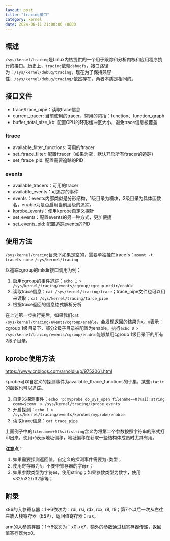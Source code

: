 ```yaml
---
layout: post
title: "tracing接口"
category: kernel
date: 2024-06-11 21:00:00 +0800
---
```


## 概述

`/sys/kernel/tracing`是Linux内核提供的一个用于跟踪和分析内核和应用程序执行的接口。历史上，`tracing`依赖`debugfs`，接口路径为：`/sys/kernel/debug/tracing`，现在为了保持兼容性，`/sys/kernel/debug/tracing/`依然存在，两者本质是相同的。

## 接口文件

* trace/trace_pipe：读取trace信息
* current_tracer: 当前使用的tracer，常用的包括：function、function_graph
* buffer_total_size_kb: 配置CPU的环形缓冲区大小，避免trace信息被覆盖

### ftrace

* available_filter_functions: 可用的ftracer
* set_ftrace_filter: 配置ftracer（如果为空，默认开启所有ftracer的追踪）
* set_ftrace_pid: 配置需要追踪的PID

### events

* available_tracers：可用的tracer
* available_events：可追踪的事件
* events：events内部类似是分形结构，1级目录为模块，2级目录为具体函数名，enable为是否启用当前层级的追踪。
* kprobe_events：使用kprobe自定义探针
* set_events：配置events的另一种方式，更加便捷
* set_events_pid: 配置追踪events的PID

## 使用方法

`/sys/kernel/tracing`目录下如果是空的，需要单独挂在tracefs：`mount -t tracefs none /sys/kernel/tracing`

以追踪cgroup的mkdir接口调用为例：

1. 启用cgroup的事件追踪：`echo 1 > /sys/kernel/tracing/events/cgroup/cgroup_mkdir/enable`
2. 读取trace信息：`cat /sys/kernel/tracing/trace`；trace_pipe文件也可以用来读取：`cat /sys/kernel/tracing/tarce_pipe`
3. 根据trace返回的信息格式解析分析

在上述第一步执行完后，如果我们`cat /sys/kernel/tracing/events/cgroup/enable`，会发现返回的结果为`X`。`X`表示：cgroup 1级目录下，部分2级子目录被配置为enable。执行`echo 0 > /sys/kernel/tracing/events/cgroup/enable`能够禁用cgroup 1级目录下的所有2级子目录。

## kprobe使用方法

<https://www.cnblogs.com/arnoldlu/p/9752061.html>

kprobe可以自定义的探测事件为available_ftrace_functions的子集，某些`static`的函数也可以追踪。

1. 自定义探测事件：`echo 'p:myprobe do_sys_open filename=+0(%si):string comm=$comm' > /sys/kernel/tracing/kprobe_events`
2. 开启探测：`echo 1 > /sys/kernel/tracing/events/kprobes/myprobe/enable`
3. 读取trace信息：`cat trace_pipe`

上面例子中的`filename=+0(%si):string`含义为将第二个参数按照字符串的形式打印出来。使用`+0`表示地址偏移，地址偏移在获取一些结构体成员时尤其有用。

**注意点：**

1. 如果需要探测返回值，自定义的探测事件需要为`r`类型；
2. 使用寄存器为`%`，不要带寄存器的字母`r`；
3. 如果参数类型为字符串，使用string；如果参数类型为数字，使用s32/u32/x32等等；

## 附录

x86的入参寄存器：1->6依次为：rdi, rsi, rdx, rcx, r8, r9；第7个以后一次从右往左放入栈寄存器（ESP），返回值寄存器：rax。

arm的入参寄存器：1->8依次为：x0->x7，额外的参数通过栈寄存器传递，返回值寄存器为x0。
